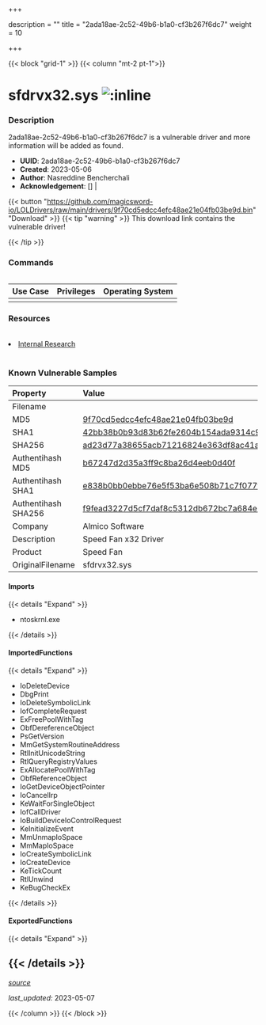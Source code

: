 +++

description = ""
title = "2ada18ae-2c52-49b6-b1a0-cf3b267f6dc7"
weight = 10

+++


{{< block "grid-1" >}}
{{< column "mt-2 pt-1">}}


# sfdrvx32.sys ![:inline](/images/twitter_verified.png) 


### Description

2ada18ae-2c52-49b6-b1a0-cf3b267f6dc7 is a vulnerable driver and more information will be added as found.
- **UUID**: 2ada18ae-2c52-49b6-b1a0-cf3b267f6dc7
- **Created**: 2023-05-06
- **Author**: Nasreddine Bencherchali
- **Acknowledgement**: [] | [](https://twitter.com/)

{{< button "https://github.com/magicsword-io/LOLDrivers/raw/main/drivers/9f70cd5edcc4efc48ae21e04fb03be9d.bin" "Download" >}}
{{< tip "warning" >}}
This download link contains the vulnerable driver!

{{< /tip >}}

### Commands

```

```

| Use Case | Privileges | Operating System | 
|:---- | ---- | ---- |
|  |  |  |

### Resources
<br>
<li><a href="Internal Research">Internal Research</a></li>
<br>

### Known Vulnerable Samples

| Property           | Value |
|:-------------------|:------|
| Filename           |  |
| MD5                | [9f70cd5edcc4efc48ae21e04fb03be9d](https://www.virustotal.com/gui/file/9f70cd5edcc4efc48ae21e04fb03be9d) |
| SHA1               | [42bb38b0b93d83b62fe2604b154ada9314c98df7](https://www.virustotal.com/gui/file/42bb38b0b93d83b62fe2604b154ada9314c98df7) |
| SHA256             | [ad23d77a38655acb71216824e363df8ac41a48a1a0080f35a0d23aa14b54460b](https://www.virustotal.com/gui/file/ad23d77a38655acb71216824e363df8ac41a48a1a0080f35a0d23aa14b54460b) |
| Authentihash MD5   | [b67247d2d35a3ff9c8ba26d4eeb0d40f](https://www.virustotal.com/gui/search/authentihash%253Ab67247d2d35a3ff9c8ba26d4eeb0d40f) |
| Authentihash SHA1  | [e838b0bb0ebbe76e5f53ba6e508b71c7f077f3af](https://www.virustotal.com/gui/search/authentihash%253Ae838b0bb0ebbe76e5f53ba6e508b71c7f077f3af) |
| Authentihash SHA256| [f9fead3227d5cf7daf8c5312db672bc7a684e2216b2f48ff2fcd14493bc9c254](https://www.virustotal.com/gui/search/authentihash%253Af9fead3227d5cf7daf8c5312db672bc7a684e2216b2f48ff2fcd14493bc9c254) |
| Company           | Almico Software |
| Description       | Speed Fan x32 Driver |
| Product           | Speed Fan |
| OriginalFilename  | sfdrvx32.sys |


#### Imports
{{< details "Expand" >}}
* ntoskrnl.exe

{{< /details >}}
#### ImportedFunctions
{{< details "Expand" >}}
* IoDeleteDevice
* DbgPrint
* IoDeleteSymbolicLink
* IofCompleteRequest
* ExFreePoolWithTag
* ObfDereferenceObject
* PsGetVersion
* MmGetSystemRoutineAddress
* RtlInitUnicodeString
* RtlQueryRegistryValues
* ExAllocatePoolWithTag
* ObfReferenceObject
* IoGetDeviceObjectPointer
* IoCancelIrp
* KeWaitForSingleObject
* IofCallDriver
* IoBuildDeviceIoControlRequest
* KeInitializeEvent
* MmUnmapIoSpace
* MmMapIoSpace
* IoCreateSymbolicLink
* IoCreateDevice
* KeTickCount
* RtlUnwind
* KeBugCheckEx

{{< /details >}}
#### ExportedFunctions
{{< details "Expand" >}}

{{< /details >}}
-----



[*source*](https://github.com/magicsword-io/LOLDrivers/tree/main/yaml/2ada18ae-2c52-49b6-b1a0-cf3b267f6dc7.yaml)

*last_updated:* 2023-05-07








{{< /column >}}
{{< /block >}}
